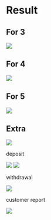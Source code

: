 # Result

## For 3
![](for3.png)

## For 4
![](for4.png)

## For 5
![](for5.png)

## Extra
![](extra1.png)

deposit

![](extra2.png)
![](extra3.png)

withdrawal

![](extra4.png)

customer report 

![](extra5.png)
